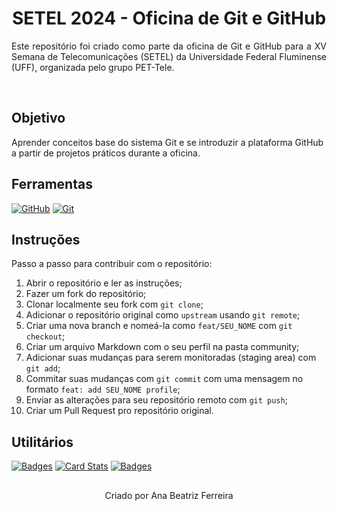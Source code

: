 <div align="center">
<!--   <img src="images/4.png"width=" 120px">
  <img src="images/1.png"width=" 120px"> -->
  <h1>SETEL 2024 - Oficina de Git e GitHub</h1>
</div>

<p align = "justify"> Este repositório foi criado como parte da oficina de Git e GitHub para a XV Semana de Telecomunicações (SETEL) da Universidade Federal Fluminense (UFF), organizada pelo grupo PET-Tele. </p>

<br>

## Objetivo
Aprender conceitos base do sistema Git e se introduzir a plataforma GitHub a partir de projetos práticos durante a oficina.


## Ferramentas 
[![GitHub](https://img.shields.io/badge/GitHub-000?style=for-the-badge&logo=github&logoColor=30A3DC)](https://docs.github.com/)
[![Git](https://img.shields.io/badge/Git-000?style=for-the-badge&logo=git&logoColor=E94D5F)](https://git-scm.com/doc) 


## Instruções
Passo a passo para contribuir com o repositório:

1. Abrir o repositório e ler as instruções;
2. Fazer um fork do repositório;
3. Clonar localmente seu fork com `git clone`;
4. Adicionar o repositório original como `upstream` usando `git remote`;
5. Criar uma nova branch e nomeá-la como `feat/SEU_NOME` com `git checkout`;
6. Criar um arquivo Markdown com o seu perfil na pasta community;
7. Adicionar suas mudanças para serem monitoradas (staging area) com `git add`;
8. Commitar suas mudanças com `git commit` com uma mensagem no formato `feat: add SEU_NOME profile`;
9. Enviar as alterações para seu repositório remoto com `git push`;
10. Criar um Pull Request pro repositório original.


## Utilitários

[![Badges](https://img.shields.io/badge/Badges-30A3DC?style=for-the-badge)](https://github.com/digitalinnovationone/dio-lab-open-source/blob/main/utils/badges/badges.md)
[![Card Stats](https://img.shields.io/badge/Card%20Stats-E94D5F?style=for-the-badge)](https://github.com/digitalinnovationone/dio-lab-open-source/blob/main/utils/cards/github-stats.md)
[![Badges](https://img.shields.io/badge/Card%20Streak%20States-30A3DC?style=for-the-badge)](https://github.com/digitalinnovationone/dio-lab-open-source/blob/main/utils/cards/github-streak-stats.md)


##
<div align="center">Criado por Ana Beatriz Ferreira</div>
